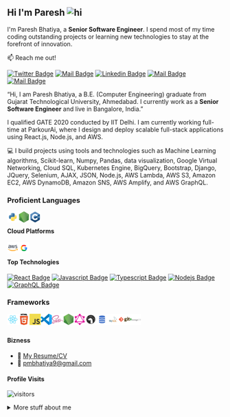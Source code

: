 ## Hi I'm Paresh <img src="https://user-images.githubusercontent.com/1303154/88677602-1635ba80-d120-11ea-84d8-d263ba5fc3c0.gif" width="28px" alt="hi">

I'm Paresh Bhatiya, a **Senior Software Engineer**. I spend most of my time coding outstanding projects or learning new technologies to stay at the forefront of innovation.

:mailbox: Reach me out!

[![Twitter Badge](https://img.shields.io/badge/%40pmbhatiya-1ca0f1?style=flat&labelColor=1ca0f1&logo=twitter&logoColor=white)](#) 
[![Mail Badge](https://img.shields.io/badge/pmbhatiya-lightgrey?style=flat&labelColor=lightgrey&logo=github&logoColor=black)](https://github.com/pmbhatiya) 
[![Linkedin Badge](https://img.shields.io/badge/-pmbhatiya-0e76a8?style=flat&labelColor=0e76a8&logo=linkedin&logoColor=white)](#) 
[![Mail Badge](https://img.shields.io/badge/-pmbhatiya-orange?style=flat&labelColor=orange&logo=google&logoColor=white)](#) 
[![Mail Badge](https://img.shields.io/badge/-pmbhatiya-c0392b?style=flat&labelColor=c0392b&logo=gmail&logoColor=white)](mailto:pmbhatiya9@gmail.com)

“Hi, I am Paresh Bhatiya, a B.E. (Computer Engineering) graduate from Gujarat Technological University, Ahmedabad. I currently work as a **Senior Software Engineer** and live in Bangalore, India.”

I qualified GATE 2020 conducted by IIT Delhi. I am currently working full-time at ParkourAi, where I design and deploy scalable full-stack applications using React.js, Node.js, and AWS.

:computer: I build projects using tools and technologies such as Machine Learning algorithms, Scikit-learn, Numpy, Pandas, data visualization, Google Virtual Networking, Cloud SQL, Kubernetes Engine, BigQuery, Bootstrap, Django, JQuery, Selenium, AJAX, JSON, Node.js, AWS Lambda, AWS S3, Amazon EC2, AWS DynamoDB, Amazon SNS, AWS Amplify, and AWS GraphQL.

### Proficient Languages

<img align="left" alt="Python" width="26px" src="https://raw.githubusercontent.com/github/explore/80688e429a7d4ef2fca1e82350fe8e3517d3494d/topics/python/python.png" />
<img align="left" alt="Node.js" width="26px" src="https://raw.githubusercontent.com/github/explore/80688e429a7d4ef2fca1e82350fe8e3517d3494d/topics/nodejs/nodejs.png" />
<img align="left" alt="C++" width="26px" src="https://raw.githubusercontent.com/github/explore/80688e429a7d4ef2fca1e82350fe8e3517d3494d/topics/cpp/cpp.png" />
<br/>

#### Cloud Platforms

<img align="left" alt="AWS" width="26px" src="https://raw.githubusercontent.com/github/explore/80688e429a7d4ef2fca1e82350fe8e3517d3494d/topics/aws/aws.png" />
<img align="left" alt="Google cloud" width="26px" src="https://raw.githubusercontent.com/github/explore/80688e429a7d4ef2fca1e82350fe8e3517d3494d/topics/google/google.png" />
<br/>

#### Top Technologies

[![React Badge](https://img.shields.io/badge/-React-61DBFB?style=for-the-badge&labelColor=black&logo=react&logoColor=61DBFB)](#) 
[![Javascript Badge](https://img.shields.io/badge/-Javascript-F0DB4F?style=for-the-badge&labelColor=black&logo=javascript&logoColor=F0DB4F)](#) 
[![Typescript Badge](https://img.shields.io/badge/-Typescript-007acc?style=for-the-badge&labelColor=black&logo=typescript&logoColor=007acc)](#) 
[![Nodejs Badge](https://img.shields.io/badge/-Nodejs-3C873A?style=for-the-badge&labelColor=black&logo=node.js&logoColor=3C873A)](#) 
[![GraphQL Badge](https://img.shields.io/badge/-GraphQl-e535ab?style=for-the-badge&labelColor=black&logo=graphql&logoColor=e535ab)](#)

### Frameworks

<img align="left" alt="React" width="26px" src="https://raw.githubusercontent.com/github/explore/80688e429a7d4ef2fca1e82350fe8e3517d3494d/topics/react/react.png" />
<img align="left" alt="HTML5" width="26px" src="https://raw.githubusercontent.com/github/explore/80688e429a7d4ef2fca1e82350fe8e3517d3494d/topics/html/html.png" />
<img align="left" alt="JavaScript" width="26px" src="https://raw.githubusercontent.com/github/explore/80688e429a7d4ef2fca1e82350fe8e3517d3494d/topics/javascript/javascript.png" />
<img align="left" alt="Visual Studio Code" width="26px" src="https://raw.githubusercontent.com/github/explore/80688e429a7d4ef2fca1e82350fe8e3517d3494d/topics/visual-studio-code/visual-studio-code.png" />
<img align="left" alt="Sass" width="26px" src="https://raw.githubusercontent.com/github/explore/80688e429a7d4ef2fca1e82350fe8e3517d3494d/topics/sass/sass.png" />
<img align="left" alt="Node.js" width="26px" src="https://raw.githubusercontent.com/github/explore/80688e429a7d4ef2fca1e82350fe8e3517d3494d/topics/nodejs/nodejs.png" />
<img align="left" alt="GraphQL" width="26px" src="https://raw.githubusercontent.com/github/explore/80688e429a7d4ef2fca1e82350fe8e3517d3494d/topics/graphql/graphql.png" />
<img align="left" alt="Deno" width="26px" src="https://raw.githubusercontent.com/github/explore/361e2821e2dea67711cde99c9c40ed357061cf27/topics/deno/deno.png" />
<img align="left" alt="SQL" width="26px" src="https://raw.githubusercontent.com/github/explore/80688e429a7d4ef2fca1e82350fe8e3517d3494d/topics/sql/sql.png" />
<img align="left" alt="MySQL" width="26px" src="https://raw.githubusercontent.com/github/explore/80688e429a7d4ef2fca1e82350fe8e3517d3494d/topics/mysql/mysql.png" />
<img align="left" alt="Git" width="26px" src="https://raw.githubusercontent.com/github/explore/80688e429a7d4ef2fca1e82350fe8e3517d3494d/topics/git/git.png" />
<img align="left" alt="MongoDB" width="26px" src="https://raw.githubusercontent.com/github/explore/80688e429a7d4ef2fca1e82350fe8e3517d3494d/topics/mongodb/mongodb.png" />
<br />
<br />

#### Bizness
- :paperclip: [My Resume/CV](https://github.com/pmbhatiya/pmbhatiya/blob/master/resumes/Paresh_Bhatiya_CV.pdf)
- :email: pmbhatiya9@gmail.com

#### Profile Visits 

![visitors](https://komarev.com/ghpvc/?username=pmbhatiya&label=Profile%20visits&color=0e75b6&style=flat)

<details>
<summary>
  More stuff about me
</summary>

<br >

#### Coding Stats

<!--START_SECTION:waka-->
```text
Python         10 hrs 20 mins  █████████████░░░░░░░░░░░░   45.12 % 
Node.js         7 hrs 15 mins  ████████▒░░░░░░░░░░░░░░░░   31.66 % 
C++             4 hrs 6 mins   ████░░░░░░░░░░░░░░░░░░░░░   17.94 % 
HTML           1 hr 12 mins    █░░░░░░░░░░░░░░░░░░░░░░░░   05.12 % 
CSS            38 mins         ░░░░░░░░░░░░░░░░░░░░░░░░░   00.16 % 
```
<!--END_SECTION:waka-->

#### Github Stats

![Paresh's GitHub stats](https://github-readme-stats.vercel.app/api?username=pmbhatiya&show_icons=true&theme=tokyonight)

</details>
